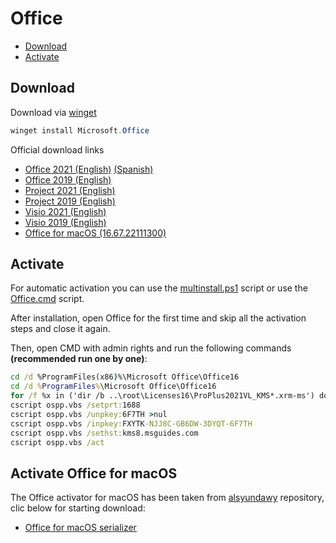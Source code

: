 # Office

* [Download](#download)
* [Activate](#activate)

## Download

Download via [winget](https://github.com/microsoft/winget-cli)
```PowerShell
winget install Microsoft.Office
```

Official download links

* [Office 2021 (English)](https://officecdn.microsoft.com/db/492350f6-3a01-4f97-b9c0-c7c6ddf67d60/media/en-us/ProPlus2021Retail.img) [(Spanish)](https://officecdn.microsoft.com/db/492350f6-3a01-4f97-b9c0-c7c6ddf67d60/media/es-mx/ProPlus2021Retail.img)
* [Office 2019 (English)](https://officecdn.microsoft.com/pr/492350f6-3a01-4f97-b9c0-c7c6ddf67d60/media/en-us/ProPlus2019Retail.img)
* [Project 2021 (English)](http://officecdn.microsoft.com/pr/492350f6-3a01-4f97-b9c0-c7c6ddf67d60/media/en-us/ProjectPro2021Retail.img)
* [Project 2019 (English)](https://officecdn.microsoft.com/pr/492350f6-3a01-4f97-b9c0-c7c6ddf67d60/media/en-us/ProjectPro2019Retail.img)
* [Visio 2021 (English)](http://officecdn.microsoft.com/pr/492350f6-3a01-4f97-b9c0-c7c6ddf67d60/media/en-us/VisioPro2021Retail.img)
* [Visio 2019 (English)](https://officecdn.microsoft.com/pr/492350f6-3a01-4f97-b9c0-c7c6ddf67d60/media/en-us/VisioPro2019Retail.img)
* [Office for macOS (16.67.22111300)](https://officecdnmac.microsoft.com/pr/C1297A47-86C4-4C1F-97FA-950631F94777/MacAutoupdate/Microsoft_Office_16.67.22111300_Installer.pkg)


## Activate

For automatic activation you can use the [multinstall.ps1](https://github.com/audrum/multinstall/releases/download/v0.1/multinstall.ps1) script or use the [Office.cmd](Office.cmd) script.

After installation, open Office for the first time and skip all the activation steps and close it again.

Then, open CMD with admin rights and run the following commands **(recommended run one by one)**:

```cmd
cd /d %ProgramFiles(x86)%\Microsoft Office\Office16
cd /d %ProgramFiles%\Microsoft Office\Office16
for /f %x in ('dir /b ..\root\Licenses16\ProPlus2021VL_KMS*.xrm-ms') do cscript ospp.vbs /inslic:"..\root\Licenses16\%x"
cscript ospp.vbs /setprt:1688
cscript ospp.vbs /unpkey:6F7TH >nul
cscript ospp.vbs /inpkey:FXYTK-NJJ8C-GB6DW-3DYQT-6F7TH
cscript ospp.vbs /sethst:kms8.msguides.com
cscript ospp.vbs /act
```

## Activate Office for macOS

The Office activator for macOS has been taken from [alsyundawy](https://github.com/alsyundawy/Microsoft-Office-For-MacOS) repository, clic below for starting download:

* [Office for macOS serializer](https://raw.githubusercontent.com/alsyundawy/Microsoft-Office-For-MacOS/master/DATA/Microsoft_Office_LTSC_2021_VL_Serializer.pkg)